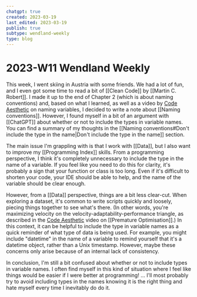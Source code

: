 ```yaml
---
chatgpt: true
created: 2023-03-19
last_edited: 2023-03-19
publish: true
subtype: wendland-weekly
type: blog
---
```

# 2023-W11 Wendland Weekly

This week, I went skiing in Austria with some friends. We had a lot of fun, and I even got some time to read a bit of [[Clean Code]] by [[Martin C. Robert]]. I made it up to the end of Chapter 2 (which is about naming conventions) and, based on what I learned, as well as a video by [Code Aesthetic](https://www.youtube.com/watch?v=-J3wNP6u5YU&ab_channel=CodeAesthetic) on naming variables, I decided to write a note about [[Naming conventions]]. However, I found myself in a bit of an argument with [[ChatGPT]] about whether or not to include the types in variable names. You can find a summary of my thoughts in the [[Naming conventions#Don't include the type in the name|Don't include the type in the name]] section.

The main issue I'm grappling with is that I work with [[Data]], but I also want to improve my [[Programming Index]] skills. From a programming perspective, I think it's completely unnecessary to include the type in the name of a variable. If you feel like you need to do this for clarity, it's probably a sign that your function or class is too long. Even if it's difficult to shorten your code, your IDE should be able to help, and the name of the variable should be clear enough.

However, from a [[Data]] perspective, things are a bit less clear-cut. When exploring a dataset, it's common to write scripts quickly and loosely, piecing things together to see what's there. (In other words, you're maximizing velocity on the velocity-adaptability-performance triangle, as described in the [Code Aesthetic](https://www.youtube.com/watch?v=tKbV6BpH-C8&ab_channel=CodeAesthetic) video on [[Premature Optimisation]].) In this context, it can be helpful to include the type in variable names as a quick reminder of what type of data is being used. For example, you might include "datetime" in the name of a variable to remind yourself that it's a datetime object, rather than a Unix timestamp. However, maybe these concerns only arise because of an internal lack of consistency.

In conclusion, I'm still a bit confused about whether or not to include types in variable names. I often find myself in this kind of situation where I feel like things would be easier if I were better at programming! ... I'll most probably try to avoid including types in the names knowing it is the right thing and hate myself every time I inevitably do do it.

